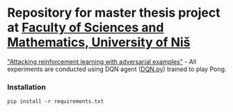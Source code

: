 # Repository for master thesis project at [Faculty of Sciences and Mathematics, University of Niš](https://www.pmf.ni.ac.rs/)

["Attacking reinforcement learning with adversarial examples"](https://www.pmf.ni.ac.rs/download/master/master_radovi_ra%C4%8Dunarske_nauke/ra%C4%8Dunarske_nauke_master_radovi/2018/2018-10-04-ZP.pdf) - 
All experiments are conducted using DQN agent ([DQN.py](https://github.com/zivadinac/pmf-master/blob/master/src/DQN.py)) trained to play Pong.

### Installation
```
pip install -r requirements.txt
```
